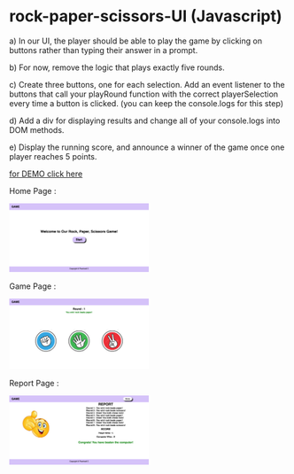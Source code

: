 # rock-paper-scissors-UI (Javascript)

a) In our UI, the player should be able to play the game by clicking on buttons rather than
typing their answer in a prompt.

b) For now, remove the logic that plays exactly five rounds.

c) Create three buttons, one for each selection. Add an event listener to the buttons that call
your playRound function with the correct playerSelection every time a button is clicked.
(you can keep the console.logs for this step)

d) Add a div for displaying results and change all of your console.logs into DOM methods.

e) Display the running score, and announce a winner of the game once one player reaches 5
points.

[for DEMO click here](https://cpoonkodi.github.io/rock-paper-scissors-UI/)

Home Page :

<img src="https://github.com/cpoonkodi/rock-paper-scissors-UI/blob/master/assets/images/screenshot1.png" alt="Home page" style="width:50%;"/>

Game Page :

<img src="https://github.com/cpoonkodi/rock-paper-scissors-UI/blob/master/assets/images/screenshot2.png" alt="Game page" style="width:50%;"/>

Report Page :

<img src="https://github.com/cpoonkodi/rock-paper-scissors-UI/blob/master/assets/images/screenshot3.png" alt="Report page" style="width:50%;"/>

